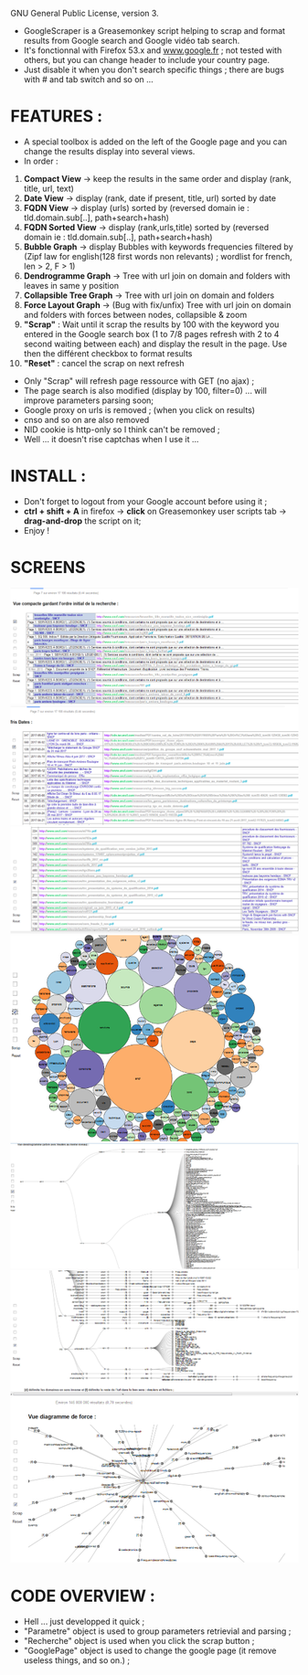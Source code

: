 GNU General Public License, version 3.

* GoogleScraper is a Greasemonkey script helping to scrap and format results from Google search and Google vidéo tab search.
* It's fonctionnal with Firefox 53.x and www.google.fr ; not tested with others, but you can change header to include your country page.
* Just disable it when you don't search specific things ; there are bugs with # and tab switch and so on ... 

# FEATURES :
* A special toolbox is added on the left of the Google page and you can change the results display into several views.
* In order :
1. **Compact View** 			-> keep the results in the same order and display (rank, title, url, text)
2. **Date View** 				-> display (rank, date if present, title, url) sorted by date
3. **FQDN View** 				-> display (urls) sorted by (reversed domain ie : tld.domain.sub[..], path+search+hash)
4. **FQDN Sorted View** 		-> display (rank,urls,title) sorted by (reversed domain ie : tld.domain.sub[..], path+search+hash)
5. **Bubble Graph** 			-> display Bubbles with keywords frequencies filtered by (Zipf law for english(128 first words non relevants) ; wordlist for french, len > 2, F > 1)
6. **Dendrogramme Graph** 		-> Tree with url join on domain and folders with leaves in same y position
7. **Collapsible Tree Graph** 	-> Tree with url join on domain and folders
8. **Force Layout Graph** 		-> (Bug with fix/unfix) Tree with url join on domain and folders with forces between nodes, collapsible & zoom 
9. **"Scrap"** : Wait until it scrap the results by 100 with the keyword you entered in the Google search box (1 to 7/8 pages refresh with 2 to 4 second waiting between each) and display the result in the page. Use then the différent checkbox to format results
10. **"Reset"** : cancel the scrap on next refresh

* Only "Scrap" will refresh page ressource with GET (no ajax) ;
* The page search is also modified (display by 100, filter=0) ... will improve parameters parsing soon;
* Google proxy on urls is removed ; (when you click on results)
* cnso and so on are also removed
* NID cookie is http-only so I think can't be removed ;
* Well ... it doesn't rise captchas when I use it ...

# INSTALL :
* Don't forget to logout from your Google account before using it ;
* **ctrl + shift + A** in firefox -> **click** on Greasemonkey user scripts tab -> **drag-and-drop** the script on it;
* Enjoy !

# SCREENS
![1](screens/compact.png "Compact view")
![2](screens/dates_sort.png "Date sort view")
![3](screens/FQDN_sort.png "FQDN sort view")
![6](screens/bubble_graph.png "Bubble view")
![4](screens/dendro_graph.png "Dendro view")
![5](screens/collapsible_tree_graph.png "Tree view")
![6](screens/force_graph.png "Force view")



# CODE OVERVIEW :

* Hell ... just developped it quick ;
* "Parametre" object is used to group parameters retrievial and parsing ;
* "Recherche" object is used when you click the scrap button ;
* "GooglePage" object is used to change the google page (it remove useless things, and so on.) ;
